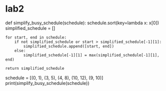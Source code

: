 # lab2
def simplify_busy_schedule(schedule):
    schedule.sort(key=lambda x: x[0])
    simplified_schedule = []

    for start, end in schedule:
        if not simplified_schedule or start > simplified_schedule[-1][1]:
            simplified_schedule.append([start, end])
        else:
            simplified_schedule[-1][1] = max(simplified_schedule[-1][1], end)

    return simplified_schedule

schedule = [(0, 1), (3, 5), (4, 8), (10, 12), (9, 10)]
print(simplify_busy_schedule(schedule))
